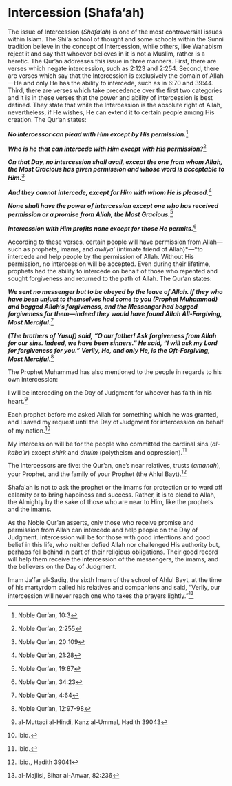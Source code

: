 Intercession (Shafa‘ah)
=======================

The issue of Intercession (*Shafa‘ah*) is one of the most controversial
issues within Islam. The Shi‘a school of thought and some schools within
the Sunni tradition believe in the concept of Intercession, while
others, like Wahabism reject it and say that whoever believes in it is
not a Muslim, rather is a heretic. The Qur’an addresses this issue in
three manners. First, there are verses which negate intercession, such
as 2:123 and 2:254. Second, there are verses which say that the
Intercession is exclusively the domain of Allah—He and only He has the
ability to intercede, such as in 6:70 and 39:44. Third, there are verses
which take precedence over the first two categories and it is in these
verses that the power and ability of intercession is best defined. They
state that while the Intercession is the absolute right of Allah,
nevertheless, if He wishes, He can extend it to certain people among His
creation. The Qur’an states:

***No intercessor can plead with Him except by His permission.***[^1]

***Who is he that can intercede with Him except with His
permission?***[^2]

***On that Day, no intercession shall avail, except the one from whom
Allah, the Most Gracious has given permission and whose word is
acceptable to Him.***[^3]

***And they cannot intercede, except for Him with whom He is
pleased.***[^4]

***None shall have the power of intercession except one who has received
permission or a promise from Allah, the Most Gracious.***[^5]

***Intercession with Him profits none except for those He
permits.***[^6]

According to these verses, certain people will have permission from
Allah—such as prophets, imams, and *awliya’* (intimate friend of
Allah)*—*to intercede and help people by the permission of Allah.
Without His permission, no intercession will be accepted. Even during
their lifetime, prophets had the ability to intercede on behalf of those
who repented and sought forgiveness and returned to the path of Allah.
The Qur’an states:

***We sent no messenger but to be obeyed by the leave of Allah. If they
who have been unjust to themselves had come to you (Prophet Muhammad)
and begged Allah’s forgiveness, and the Messenger had begged forgiveness
for them—indeed they would have found Allah All-Forgiving, Most
Merciful.***[^7]

***(The brothers of Yusuf) said, “O our father! Ask forgiveness from
Allah for our sins. Indeed, we have been sinners.” He said, “I will ask
my Lord for forgiveness for you.” Verily, He, and only He, is the
Oft-Forgiving, Most Merciful.***[^8]

The Prophet Muhammad has also mentioned to the people in regards to his
own intercession:

I will be interceding on the Day of Judgment for whoever has faith in
his heart.[^9]

Each prophet before me asked Allah for something which he was granted,
and I saved my request until the Day of Judgment for intercession on
behalf of my nation.[^10]

My intercession will be for the people who committed the cardinal sins
(*al-kaba΄ir*) except *shirk* and *dhulm* (polytheism and
oppression).[^11]

The Intercessors are five: the Qur’an, one’s near relatives, trusts
(*amanah*), your Prophet, and the family of your Prophet (the Ahlul
Bayt).[^12]

Shafa΄ah is not to ask the prophet or the imams for protection or to
ward off calamity or to bring happiness and success. Rather, it is to
plead to Allah, the Almighty by the sake of those who are near to Him,
like the prophets and the imams.

As the Noble Qur’an asserts, only those who receive promise and
permission from Allah can intercede and help people on the Day of
Judgment. Intercession will be for those with good intentions and good
belief in this life, who neither defied Allah nor challenged His
authority but, perhaps fell behind in part of their religious
obligations. Their good record will help them receive the intercession
of the messengers, the imams, and the believers on the Day of Judgment.

Imam Ja‘far al-Sadiq, the sixth Imam of the school of Ahlul Bayt, at the
time of his martyrdom called his relatives and companions and said,
“Verily, our intercession will never reach one who takes the prayers
lightly.”[^13]

[^1]: Noble Qur’an, 10:3

[^2]: Noble Qur’an, 2:255

[^3]: Noble Qur’an, 20:109

[^4]: Noble Qur’an, 21:28

[^5]: Noble Qur’an, 19:87

[^6]: Noble Qur’an, 34:23

[^7]: Noble Qur’an, 4:64

[^8]: Noble Qur’an, 12:97-98

[^9]: al-Muttaqi al-Hindi, Kanz al-Ummal, Hadith 39043

[^10]: Ibid.

[^11]: Ibid.

[^12]: Ibid., Hadith 39041

[^13]: al-Majlisi, Bihar al-Anwar, 82:236


